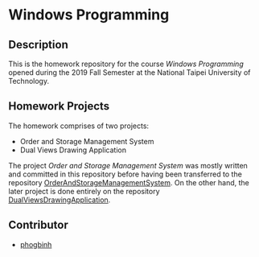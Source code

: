 # Windows Programming
## Description
This is the homework repository for the course *Windows Programming* opened during the 2019 Fall Semester at the National Taipei University of Technology.
## Homework Projects
The homework comprises of two projects:
* Order and Storage Management System
* Dual Views Drawing Application

The project *Order and Storage Management System* was mostly written and committed in this repository before having been transferred to the repository [OrderAndStorageManagementSystem](https://github.com/phogbinh/OrderAndStorageManagementSystem). On the other hand, the later project is done entirely on the repository [DualViewsDrawingApplication](https://github.com/phogbinh/DualViewsDrawingApplication).
## Contributor
* [phogbinh](https://github.com/phogbinh)
